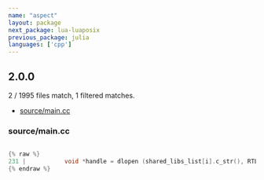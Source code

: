 ```yaml
---
name: "aspect"
layout: package
next_package: lua-luaposix
previous_package: julia
languages: ['cpp']
---
```

## 2.0.0
2 / 1995 files match, 1 filtered matches.

 - [source/main.cc](#sourcemaincc)

### source/main.cc

```cpp

{% raw %}
231 |           void *handle = dlopen (shared_libs_list[i].c_str(), RTLD_LAZY);
{% endraw %}

```